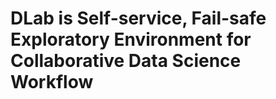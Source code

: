 # DLab is Self-service, Fail-safe Exploratory Environment for Collaborative Data Science Workflow 

